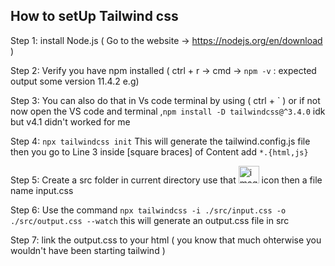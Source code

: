 ## How to setUp Tailwind css 
Step 1:
install Node.js ( Go to the website -> https://nodejs.org/en/download )


Step 2:
Verify you have npm installed ( ctrl + r -> cmd -> ``` npm -v ``` : expected output some version 11.4.2 e.g)


Step 3:
You can also do that in Vs code terminal by using ( ctrl + ` ) or if not now open the VS code and terminal ,```npm install -D tailwindcss@^3.4.0``` idk but v4.1 didn't worked for me 


Step 4:
```npx tailwindcss init``` This will generate the tailwind.config.js file then you go to Line 3 inside [square braces] of Content add ```*.{html,js}```


Step 5:
Create a src folder in current directory use that <img width="33" height="28" alt="image" src="https://github.com/user-attachments/assets/e628bed9-2b82-43fd-9b62-4e1fbc8223c3" /> icon then a file name input.css 


Step 6:
Use the command ```npx tailwindcss -i ./src/input.css -o ./src/output.css --watch``` this will generate an output.css file in src 


Step 7:
link the output.css to your html ( you know that much ohterwise you wouldn't have been starting tailwind ) 

